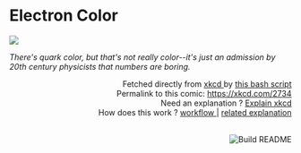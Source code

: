 # <b>Electron Color</b>

[![](https://imgs.xkcd.com/comics/electron_color.png)](https://xkcd.com/2734)

<i>There&#39;s quark color, but that&#39;s not really color--it&#39;s just an admission by 20th century physicists that numbers are boring.</i>

<div align="right">
  Fetched directly from
  <a href="https://xkcd.com">
    xkcd
  </a>
  by
  <a href="https://github.com/Vanille-N/Vanille-N/blob/master/fetch">
    this bash script
  </a>
</div>
<div align="right">
  Permalink to this comic:
  <a href="https://xkcd.com/2734">
    https://xkcd.com/2734
  </a>
</div>
<div align="right">
  Need an explanation ?
  <a href="https://www.explainxkcd.com/wiki/index.php/2734">
    Explain xkcd
  </a>
</div>
<div align="right">
  How does this work ?
  <a href="https://github.com/Vanille-N/Vanille-N/blob/master/.github/workflows/build.yml">
    workflow
  </a>
  |
  <a href="https://simonwillison.net/2020/Jul/10/self-updating-profile-readme/">
    related explanation
  </a>
</div><br>

<a href="https://github.com/Vanille-N/Vanille-N/actions"><img src="https://github.com/Vanille-N/Vanille-N/workflows/Build%20README/badge.svg" align="right" alt="Build README"></a>
